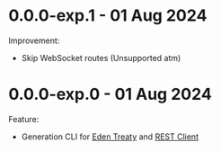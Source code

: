# 0.0.0-exp.1 - 01 Aug 2024

Improvement:

- Skip WebSocket routes (Unsupported atm)

# 0.0.0-exp.0 - 01 Aug 2024

Feature:

- Generation CLI for [Eden Treaty](https://elysiajs.com/eden/treaty/overview.html#eden-treaty) and [REST Client](https://marketplace.visualstudio.com/items?itemName=humao.rest-client)
